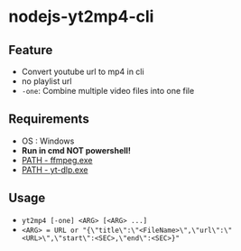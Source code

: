 # nodejs-yt2mp4-cli

## Feature
- Convert youtube url to mp4 in cli
- no playlist url
- ```-one```: Combine multiple video files into one file

## Requirements
- OS : Windows
- **Run in cmd NOT powershell!**
- [PATH - ffmpeg.exe](https://github.com/BtbN/FFmpeg-Builds)
- [PATH - yt-dlp.exe](https://github.com/yt-dlp/yt-dlp)

## Usage
- ```yt2mp4 [-one] <ARG> [<ARG> ...]```
- ```<ARG> = URL or "{\"title\":\"<FileName>\",\"url\":\"<URL>\",\"start\":<SEC>,\"end\":<SEC>}"```